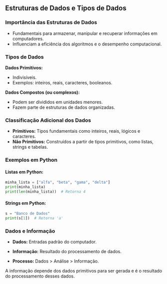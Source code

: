 ## Estruturas de Dados e Tipos de Dados

### Importância das Estruturas de Dados

- Fundamentais para armazenar, manipular e recuperar informações em computadores.
- Influenciam a eficiência dos algoritmos e o desempenho computacional.

### Tipos de Dados

**Dados Primitivos:**
- Indivisíveis.
- Exemplos: inteiros, reais, caracteres, booleanos.

**Dados Compostos (ou complexos):**
- Podem ser divididos em unidades menores.
- Fazem parte de estruturas de dados organizadas.

### Classificação Adicional dos Dados

- **Primitivos:** Tipos fundamentais como inteiros, reais, lógicos e caracteres.
- **Não Primitivos:** Construídos a partir de tipos primitivos, como listas, strings e tabelas.

### Exemplos em Python

#### Listas em Python:

```python
minha_lista = ["alfa", "beta", "gama", "delta"]
print(minha_lista)
print(len(minha_lista))  # Retorna 4
```

#### Strings em Python:

```python 
s = "Banco de Dados"
print(s[1])  # Retorna 'a'
```

### Dados e Informação

- **Dados:** Entradas padrão do computador.

- **Informação:** Resultado do processamento de dados.

- **Processo:** Dados > Análise > Informação.

A informação depende dos dados primitivos para ser gerada e é o resultado do processamento desses dados.

